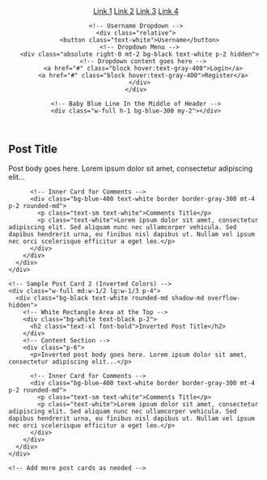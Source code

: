 <!-- index.html -->

<!DOCTYPE html>
<html lang="en">
<head>
  <meta charset="UTF-8">
  <meta name="viewport" content="width=device-width, initial-scale=1.0">
  <!-- Tailwind CSS -->
  <link href="https://cdn.jsdelivr.net/npm/tailwindcss@2.2.19/dist/tailwind.min.css" rel="stylesheet">
  <!-- DaisyUI -->
  <link href="https://cdn.jsdelivr.net/npm/@divyanshu013/daisyui@1.0.0/dist/full.css" rel="stylesheet">
  <title>Your Updated Layout</title>
</head>
<body class="bg-gray-100">

  <!-- Header -->
  <header class="bg-black text-white p-4 flex flex-col items-center">
    <!-- Sample Links -->
    <nav class="space-x-4 mb-2">
      <a href="#" class="text-white">Link 1</a>
      <a href="#" class="text-white">Link 2</a>
      <a href="#" class="text-white">Link 3</a>
      <a href="#" class="text-white">Link 4</a>
    </nav>

    <!-- Username Dropdown -->
    <div class="relative">
      <button class="text-white">Username</button>
      <!-- Dropdown Menu -->
      <div class="absolute right-0 mt-2 bg-black text-white p-2 hidden">
        <!-- Dropdown content goes here -->
        <a href="#" class="block hover:text-gray-400">Login</a>
        <a href="#" class="block hover:text-gray-400">Register</a>
      </div>
    </div>

    <!-- Baby Blue Line In the Middle of Header -->
    <div class="w-full h-1 bg-blue-300 my-2"></div>
  </header>
      <!-- Baby Blue Line Underneath Header -->
    <div class="absolute bottom-0 left-0 right-0 h-1 bg-blue-300"></div>

  <!-- Post Cards Section -->
  <div class="container mx-auto mt-8 flex flex-wrap">
    <!-- Sample Post Card 1 -->
    <div class="w-full md:w-1/2 lg:w-1/3 p-4">
      <div class="bg-white rounded-md shadow-md overflow-hidden">
        <!-- Black Rectangle Area at the Top -->
        <div class="bg-black text-white p-2">
          <h2 class="text-xl font-bold">Post Title</h2>
        </div>
        <!-- Content Section -->
        <div class="p-6">
          <p>Post body goes here. Lorem ipsum dolor sit amet, consectetur adipiscing elit...</p>
          
          
          <!-- Inner Card for Comments -->
          <div class="bg-blue-400 text-white border border-gray-300 mt-4 p-2 rounded-md">
            <p class="text-sm text-white">Comments Title</p>
            <p class="text-white">Lorem ipsum dolor sit amet, consectetur adipiscing elit. Sed aliquam nunc nec ullamcorper vehicula. Sed dapibus hendrerit urna, eu finibus nisl dapibus ut. Nullam vel ipsum nec orci scelerisque efficitur a eget leo.</p>
          </div>
        </div>
      </div>
    </div>

    <!-- Sample Post Card 2 (Inverted Colors) -->
    <div class="w-full md:w-1/2 lg:w-1/3 p-4">
      <div class="bg-black text-white rounded-md shadow-md overflow-hidden">
        <!-- White Rectangle Area at the Top -->
        <div class="bg-white text-black p-2">
          <h2 class="text-xl font-bold">Inverted Post Title</h2>
        </div>
        <!-- Content Section -->
        <div class="p-6">
          <p>Inverted post body goes here. Lorem ipsum dolor sit amet, consectetur adipiscing elit...</p>
          
          <!-- Inner Card for Comments -->
          <div class="bg-blue-400 text-white border border-gray-300 mt-4 p-2 rounded-md">
            <p class="text-sm text-white">Comments Title</p>
            <p class="text-white">Lorem ipsum dolor sit amet, consectetur adipiscing elit. Sed aliquam nunc nec ullamcorper vehicula. Sed dapibus hendrerit urna, eu finibus nisl dapibus ut. Nullam vel ipsum nec orci scelerisque efficitur a eget leo.</p>
          </div>
        </div>
      </div>
    </div>

    <!-- Add more post cards as needed -->
  </div>

</body>
</html>
